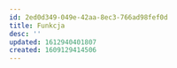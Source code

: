 ```yaml
---
id: 2ed0d349-049e-42aa-8ec3-766ad98fef0d
title: Funkcja
desc: ''
updated: 1612940401807
created: 1609129414506
---
```


